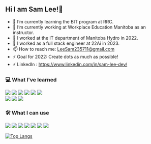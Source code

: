 ## Hi I am Sam Lee!👋

- 🌱 I’m currently learning the BIT program at RRC.
- :runner: I’m currently working at Workplace Education Manitoba as an instructor.
- :runner: I worked at the IT department of Manitoba Hydro in 2022.
- :runner: I worked as a full stack engineer at 22Ai in 2023.
- 📫 How to reach me: LeeSam235711@gmail.com
- ⚡ Goal for 2022: Create dots as much as possible!
- ⚡ LinkedIn : https://www.linkedin.com/in/sam-lee-dev/

### :computer: What I've learned 

<img src="https://img.shields.io/badge/Java-007396?style=flat-square&logo=java&logoColor=white"/> <img src="https://img.shields.io/badge/CSharp-239120?style=flat-square&logo=csharp&logoColor=white"/> <img src="https://img.shields.io/badge/HTML5-E34F26?style=flat-square&logo=html5&logoColor=white"/> <img src="https://img.shields.io/badge/CSS3-1572B6?style=flat-square&logo=css3&logoColor=white"/> <img src="https://img.shields.io/badge/JavaScript-F7DF1E?style=flat-square&logo=javascript&logoColor=white"/> <img src="https://img.shields.io/badge/React-61DAFB?style=flat-square&logo=react&logoColor=white"/><br>
<img src="https://img.shields.io/badge/Cisco-1BA0D7?style=flat-square&logo=cisco&logoColor=white"/> <img src="https://img.shields.io/badge/PostgreSQL-4169E1?style=flat-square&logo=postgresql&logoColor=white"/> <img src="https://img.shields.io/badge/Oracle-F80000?style=flat-square&logo=oracle&logoColor=white"/>

### :hammer_and_wrench: What I can use

<img src="https://img.shields.io/badge/Figma-F24E1E?style=flat-square&logo=figma&logoColor=white"/> <img src="https://img.shields.io/badge/Atom-66595C?style=flat-square&logo=atom&logoColor=white"/> <img src="https://img.shields.io/badge/Canva-00C4CC?style=flat-square&logo=canva&logoColor=white"/> <img src="https://img.shields.io/badge/IntelliJ IDEA-000000?style=flat-square&logo=intellijidea&logoColor=white"/> <img src="https://img.shields.io/badge/Visual Studio-5C2D91?style=flat-square&logo=visualstudio&logoColor=white"/> <img src="https://img.shields.io/badge/Visual Studio Code-007ACC?style=flat-square&logo=visualstudiocode&logoColor=white"/> <img src="https://img.shields.io/badge/Vimeo-1AB7EA?style=flat-square&logo=vimeo&logoColor=white"/> 

[![Top Langs](https://github-readme-stats.vercel.app/api/top-langs/?username=devsamlee&layout=compact)](https://github.com/anuraghazra/github-readme-stats)
